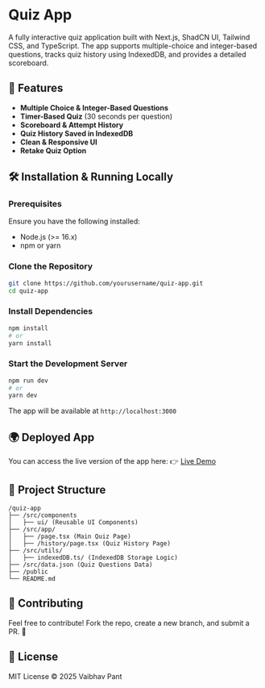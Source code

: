 # Quiz App

A fully interactive quiz application built with Next.js, ShadCN UI, Tailwind CSS, and TypeScript. The app supports multiple-choice and integer-based questions, tracks quiz history using IndexedDB, and provides a detailed scoreboard.

## 🚀 Features

- **Multiple Choice & Integer-Based Questions**
- **Timer-Based Quiz** (30 seconds per question)
- **Scoreboard & Attempt History**
- **Quiz History Saved in IndexedDB**
- **Clean & Responsive UI**
- **Retake Quiz Option**

## 🛠️ Installation & Running Locally

### Prerequisites
Ensure you have the following installed:
- Node.js (>= 16.x)
- npm or yarn

### Clone the Repository
```sh
git clone https://github.com/yourusername/quiz-app.git
cd quiz-app
```

### Install Dependencies
```sh
npm install
# or
yarn install
```

### Start the Development Server
```sh
npm run dev
# or
yarn dev
```
The app will be available at `http://localhost:3000`

## 🌍 Deployed App
You can access the live version of the app here:
👉 [Live Demo](https://your-deployed-link.vercel.app)

## 📂 Project Structure
```
/quiz-app
├── /src/components
│   ├── ui/ (Reusable UI Components)
├── /src/app/
│   ├── /page.tsx (Main Quiz Page)
│   ├── /history/page.tsx (Quiz History Page)
├── /src/utils/
│   ├── indexedDB.ts/ (IndexedDB Storage Logic)
├── /src/data.json (Quiz Questions Data)
├── /public
└── README.md
```

## 📝 Contributing
Feel free to contribute! Fork the repo, create a new branch, and submit a PR. 🚀

## 📄 License
MIT License © 2025 Vaibhav Pant

